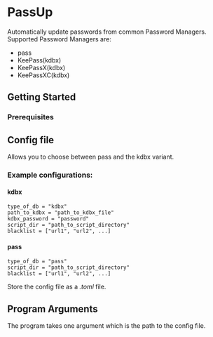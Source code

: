 # PassUp

Automatically update passwords from common Password Managers. Supported Password Managers are:
- pass
- KeePass(kdbx)
- KeePassX(kdbx)
- KeePassXC(kdbx)

## Getting Started
### Prerequisites

## Config file
Allows you to choose between pass and the kdbx variant.
### Example configurations:
#### kdbx
```
type_of_db = "kdbx"
path_to_kdbx = "path_to_kdbx_file"
kdbx_password = "password"
script_dir = "path_to_script_directory"
blacklist = ["url1", "url2", ...]
```
#### pass
```
type_of_db = "pass"
script_dir = "path_to_script_directory"
blacklist = ["url1", "url2", ...]
```
Store the config file as a *.toml* file.

## Program Arguments
The program takes one argument which is the path to the config file.